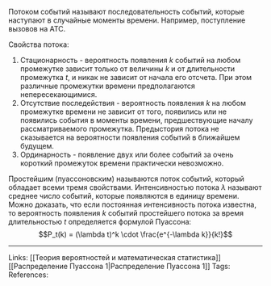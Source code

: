 Потоком событий называют последовательность событий, которые наступают в случайные моменты времени. Например, поступление вызовов на АТС. 

Свойства потока:
1. Стационарность - вероятность появления $k$ событий на любом промежутке зависит только от величины $k$ и от длительности промежутка $t$, и никак не зависит от начала его отсчета. При этом различные промежутки времени предполагаются непересекающимися. 
2. Отсутствие последействия - вероятность появления $k$ на любом промежутке времени не зависит от того, появились или не появились события в моменты времени, предшествующие началу рассматриваемого промежутка. Предыстория потока не сказывается на вероятности появления событий в ближайшем будущем. 
3. Ординарность - появление двух или более событий за очень короткий промежуток времени практически невозможно. 

Простейшим (пуассоновским) называются поток событий, который обладает всеми тремя свойствами. 
Интенсивностью потока $\lambda$ называют среднее число событий, которые появляются в единицу времени. Можно доказать, что если постоянная интенсивность потока известна, то вероятность появления $k$ событий простейшего потока за время длительностью $t$ определяется формулой Пуассона:
$$P_t(k) = (\lambda t)^k \cdot \frac{e^{-\lambda k}}{k!}$$

___
Links: [[Теория вероятностей и математическая статистика]] [[Распределение Пуассона 1|Распределение Пуассона 1]]
Tags:
References: